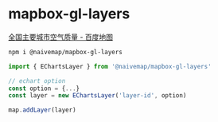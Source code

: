 # mapbox-gl-layers

[全国主要城市空气质量 - 百度地图](https://huanglii.github.io/mapbox-gl-js-cookbook/example/echarts-scatter.html)

```bash
npm i @naivemap/mapbox-gl-layers
```

```js
import { EChartsLayer } from '@naivemap/mapbox-gl-layers'

// echart option
const option = {...}
const layer = new EChartsLayer('layer-id', option)

map.addLayer(layer)
```

